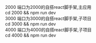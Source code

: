 2000 端口为2000的自搭react脚手架,主应用    
cd 2000 && npm run dev  
3000 端口为3000的自搭react脚手架,子项目  
cd 3000 && npm run dev  
4000 端口为4000的自搭react脚手架,子项目    
cd 4000 && npm run dev  

